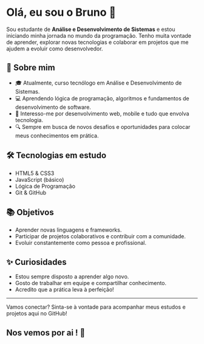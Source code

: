# Olá, eu sou o Bruno 👋

Sou estudante de **Análise e Desenvolvimento de Sistemas** e estou iniciando minha jornada no mundo da programação. Tenho muita vontade de aprender, explorar novas tecnologias e colaborar em projetos que me ajudem a evoluir como desenvolvedor.

## 🚀 Sobre mim

- 🎓 Atualmente, curso tecnólogo em Análise e Desenvolvimento de Sistemas.
- 💻 Aprendendo lógica de programação, algoritmos e fundamentos de desenvolvimento de software.
- 🌱 Interesso-me por desenvolvimento web, mobile e tudo que envolva tecnologia.
- 🔍 Sempre em busca de novos desafios e oportunidades para colocar meus conhecimentos em prática.

## 🛠️ Tecnologias em estudo

- HTML5 & CSS3
- JavaScript (básico)
- Lógica de Programação
- Git & GitHub

## 📚 Objetivos

- Aprender novas linguagens e frameworks.
- Participar de projetos colaborativos e contribuir com a comunidade.
- Evoluir constantemente como pessoa e profissional.

## ✨ Curiosidades

- Estou sempre disposto a aprender algo novo.
- Gosto de trabalhar em equipe e compartilhar conhecimento.
- Acredito que a prática leva à perfeição!

---

Vamos conectar? Sinta-se à vontade para acompanhar meus estudos e projetos aqui no GitHub!
## Nos vemos por ai ! 👋

<!--
**Brunoxribeiro61/Brunoxribeiro61** is a ✨ _special_ ✨ repository because its `README.md` (this file) appears on your GitHub profile.

Here are some ideas to get you started:

- 🔭 I’m currently working on ...
- 🌱 I’m currently learning ...
- 👯 I’m looking to collaborate on ...
- 🤔 I’m looking for help with ...
- 💬 Ask me about ...
- 📫 How to reach me: ...
- 😄 Pronouns: ...
- ⚡ Fun fact: ...
-->
